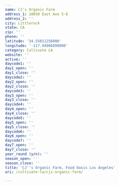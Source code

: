 ```yaml
---
name: CJ's Organic Farm
address_1: 10050 East Ave S-8
address_2: ''
city: Littlerock
state: CA
zip: ''
phone: ''
latitude: '34.55011256000'
longitude: '-117.94966899000'
category: Cultivate LA
website: ''
active: ''
daycode1: ''
day1_open: ''
day1_close: ''
daycode2: ''
day2_open: ''
day2_close: ''
daycode3: ''
day3_open: ''
day3_close: ''
daycode4: ''
day4_open: ''
day4_close: ''
daycode5: ''
day5_open: ''
day5_close: ''
daycode6: ''
day6_open: ''
daycode7: ''
day7_open: ''
day7_close: ''
year_round (y/n): ''
season_open: ''
season_close: ''
title: 'CJ''s Organic Farm, Food Oasis Los Angeles'
uri: /cultivate-la/cjs-organic-farm/

---
```

